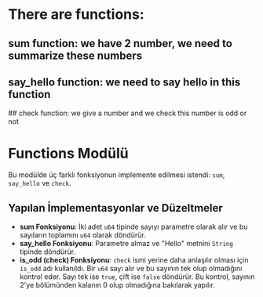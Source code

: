 # There are functions:
## sum function: we have 2 number, we need to summarize these numbers
## say_hello function: we need to say hello in this function
## check function: we give a number and we check this number is odd or not 

# Functions Modülü

Bu modülde üç farklı fonksiyonun implemente edilmesi istendi: `sum`, `say_hello` ve `check`.

## Yapılan İmplementasyonlar ve Düzeltmeler

- **sum Fonksiyonu**: İki adet `u64` tipinde sayıyı parametre olarak alır ve bu sayıların toplamını `u64` olarak döndürür.
- **say_hello Fonksiyonu**: Parametre almaz ve "Hello" metnini `String` tipinde döndürür.
- **is_odd (check) Fonksiyonu**: `check` ismi yerine daha anlaşılır olması için `is_odd` adı kullanıldı. Bir `u64` sayı alır ve bu sayının tek olup olmadığını kontrol eder. Sayı tek ise `true`, çift ise `false` döndürür. Bu kontrol, sayının 2'ye bölümünden kalanın 0 olup olmadığına bakılarak yapılır.